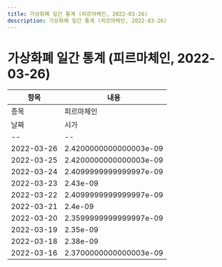 ```yaml
---
title: 가상화폐 일간 통계 (피르마체인, 2022-03-26)
description: 가상화폐 일간 통계 (피르마체인, 2022-03-26)
---
```


가상화폐 일간 통계 (피르마체인, 2022-03-26)
===

|항목|내용|
|--|--|
|종목|피르마체인||마켓|BTC-FCT2||종류|일 단위 캔들||기간|2022-03-16T09:00:00 - 2022-03-26T09:00:00|
|날짜|시가|저가|고가|종가|비고|
|--|--|--|--|--|--|
|2022-03-26|2.4200000000000003e-09|2.4200000000000003e-09|2.4200000000000003e-09|2.4200000000000003e-09|    |
|2022-03-25|2.4200000000000003e-09|2.4200000000000003e-09|2.46e-09|2.4200000000000003e-09|    |
|2022-03-24|2.4099999999999997e-09|2.3599999999999997e-09|2.4200000000000003e-09|2.38e-09|    |
|2022-03-23|2.43e-09|2.38e-09|2.46e-09|2.4099999999999997e-09|    |
|2022-03-22|2.4099999999999997e-09|2.33e-09|2.4099999999999997e-09|2.33e-09|    |
|2022-03-21|2.4e-09|2.4e-09|2.4e-09|2.4e-09|    |
|2022-03-20|2.3599999999999997e-09|2.3599999999999997e-09|2.39e-09|2.3599999999999997e-09|    |
|2022-03-19|2.35e-09|2.35e-09|2.38e-09|2.3700000000000003e-09|    |
|2022-03-18|2.38e-09|2.35e-09|2.38e-09|2.35e-09|    |
|2022-03-16|2.3700000000000003e-09|2.35e-09|2.38e-09|2.38e-09|    |
